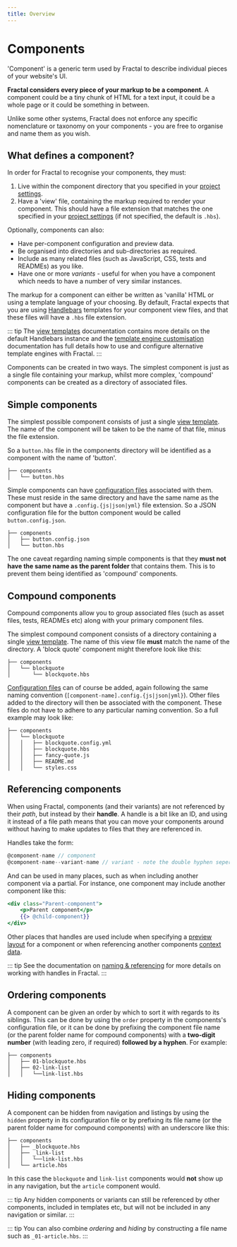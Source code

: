 ```yaml
---
title: Overview
---
```


# Components

'Component' is a generic term used by Fractal to describe individual pieces of your website's UI.

**Fractal considers every piece of your markup to be a component**. A component could be a tiny chunk of HTML for a text input, it could be a whole page or it could be something in between.

Unlike some other systems, Fractal does not enforce any specific nomenclature or taxonomy on your components - you are free to organise and name them as you wish.

## What defines a component?

In order for Fractal to recognise your components, they must:

1. Live within the component directory that you specified in your [project settings](../project-settings.html).
2. Have a 'view' file, containing the markup required to render your component. This should have a file extension that matches the one specified in your [project settings](../project-settings.html) (if not specified, the default is `.hbs`).

Optionally, components can also:

* Have per-component configuration and preview data.
* Be organised into directories and sub-directories as required.
* Include as many related files (such as JavaScript, CSS, tests and READMEs) as you like.
* Have one or more *variants* - useful for when you have a component which needs to have a number of very similar instances.

The markup for a component can either be written as 'vanilla' HTML or using a template language of your choosing. By default, Fractal expects that you are using [Handlebars](http://handlebarsjs.com) templates for your component view files, and that these files will have a `.hbs` file extension.

::: tip
The [view templates](../core-concepts/view-templates.html) documentation contains more details on the default Handlebars instance and the [template engine customisation](../customisation/template-engines.html) documentation has full details how to use and configure alternative template engines with Fractal.
:::

Components can be created in two ways. The simplest component is just as a single file containing your markup, whilst more complex, 'compound' components can be created as a directory of associated files.

## Simple components

The simplest possible component consists of just a single [view template](../core-concepts/view-templates.html). The name of the component will be taken to be the name of that file, minus the file extension.

So a `button.hbs` file in the components directory will be identified as a component with the name of 'button'.

```
├── components
│   └── button.hbs
```

Simple components can have [configuration files](../core-concepts/configuration-files.html) associated with them. These must reside in the same directory and have the same name as the component but have a `.config.{js|json|yml}` file extension. So a JSON configuration file for the button component would be called `button.config.json`.

```
├── components
│   ├── button.config.json
│   └── button.hbs
```

The one caveat regarding naming simple components is that they **must not have the same name as the parent folder** that contains them. This is to prevent them being identified as 'compound' components.

## Compound components

Compound components allow you to group associated files (such as asset files, tests, READMEs etc) along with your primary component files.

The simplest compound component consists of a directory containing a single [view template](../core-concepts/view-templates.html). The name of this view file **must** match the name of the directory. A 'block quote' component might therefore look like this:

```
├── components
│   └── blockquote
│       └── blockquote.hbs
```

[Configuration files](../core-concepts/configuration-files.html) can of course be added, again following the same naming convention (`[component-name].config.{js|json|yml}`). Other files added to the directory will then be associated with the component. These files do not have to adhere to any particular naming convention. So a full example may look like:

```
├── components
│   └── blockquote
│   │   ├── blockquote.config.yml
│   │   ├── blockquote.hbs
│   │   ├── fancy-quote.js
│   │   ├── README.md
│   │   └── styles.css
```

## Referencing components

When using Fractal, components (and their variants) are not referenced by their *path*, but instead by their **handle**. A handle is a bit like an ID, and using it instead of a file path means that you can move your components around without having to make updates to files that they are referenced in.

Handles take the form:

```js
@component-name // component
@component-name--variant-name // variant - note the double hyphen seperator.
```

And can be used in many places, such as when including another component via a partial. For instance, one component may include another component like this:

```handlebars
<div class="Parent-component">
    <p>Parent component</p>
    {{> @child-component}}
</div>
```

Other places that handles are used include when specifying a [preview layout](./preview-layouts.html) for a component or when referencing another components [context data](../core-concepts/context-data.html).

::: tip
See the documentation on [naming & referencing](./notes.html) for more details on working with handles in Fractal.
:::

## Ordering components

A component can be given an order by which to sort it with regards to its siblings. This can be done by using the `order` property in the components's configuration file, or it can be done by prefixing the component file name (or the parent folder name for compound components) with a **two-digit number** (with leading zero, if required) **followed by a hyphen**. For example:

```
├── components
│   ├── 01-blockquote.hbs
│   ├── 02-link-list
│   │   └──link-list.hbs
```

## Hiding components

A component can be hidden from navigation and listings by using the `hidden` property in its configuration file or by prefixing its file name (or the parent folder name for compound components) with an underscore like this:

```
├── components
│   ├── _blockquote.hbs
│   ├── _link-list
│   │   └──link-list.hbs
│   └── article.hbs
```

In this case the `blockquote` and `link-list` components would **not** show up in any navigation, but the `article` component would.

::: tip
Any hidden components or variants can still be referenced by other components, included in templates etc, but will not be included in any navigation or similar.
:::

::: tip
You can also combine *ordering* and *hiding* by constructing a file name such as `_01-article.hbs`.
:::
